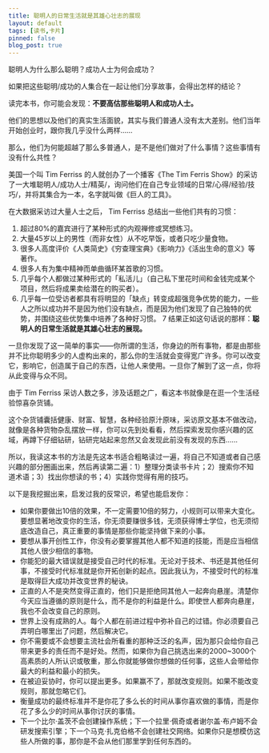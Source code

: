 ```yaml
---
title: 聪明人的日常生活就是其雄心壮志的展现
layout: default
tags: [读书,卡片]
pinned: false
blog_post: true
---
```



聪明人为什么那么聪明？成功人士为何会成功？

如果把这些聪明/成功的人集合在一起让他们分享故事，会得出怎样的结论？

读完本书，你可能会发现：**不要高估那些聪明人和成功人士。**

他们的思想以及他们的真实生活面貌，其实与我们普通人没有太大差别。他们当年开始创业时，跟你我几乎没什么两样……

那么，他们为何能超越了那么多普通人，是不是他们做对了什么事情？这些事情有没有什么共性？

美国一个叫  Tim Ferriss 的人就创办了一个播客《The Tim Ferris Show》的采访了一大堆聪明人/成功人士/精英/，询问他们在自己专业领域的日常/心得/经验/技巧/，并将其集合为一本，名字就叫做《巨人的工具》。

在大数据采访过大量人士之后， Tim Ferriss 总结出一些他们共有的习惯：

1. 超过80%的嘉宾进行了某种形式的内观禅修或冥想练习。 
2. 大量45岁以上的男性（而非女性）从不吃早饭，或者只吃少量食物。 
3. 很多人高度评价《人类简史》《穷查理宝典》《影响力》《活出生命的意义》等著作。 
4. 很多人有为集中精神而单曲循环某首歌的习惯。 
5. 几乎每个人都做过某种形式的「私活儿」（自己私下里花时间和金钱完成某个项目，然后将成果卖给潜在的购买者）。
6. 几乎每一位受访者都具有将明显的「缺点」转变成超强竞争优势的能力，一些人之所以成功并不是因为他们没有缺点，而是因为他们发现了自己独特的优势，并围绕这些优势集中培养了各种好习惯。
7
结果正如这句话说的那样：**聪明人的日常生活就是其雄心壮志的展现。**

一旦你发现了这一简单的事实——你所谓的生活，你身边的所有事物，都是由那些并不比你聪明多少的人虚构出来的，那么你的生活就会变得宽广许多。你可以改变它，影响它，创造属于自己的东西，让他人来使用。一旦你了解到了这一点，你将从此变得与众不同。

由于 Tim Ferriss 采访人数之多，涉及话题之广，看这本书就像是在逛一个生活经验惊喜杂货铺。

这个杂货铺囊括健康、财富、智慧，各种经验原汁原味，采访原文基本不做改动，就像是各种货物杂乱摆放一样，你可以先到处看看，然后探索发现你感兴趣的区域，再蹲下仔细钻研，钻研完站起来忽然又会发现此前没有发现的东西……

所以，我读这本书的方法是先这本书适合粗略读过一遍，将自己不知道或者自己感兴趣的部分圈画出来，然后再读第二遍：1）整理分类读书卡片；2）搜索你不知道术语；3）找出你想读的书；4）实践你觉得有用的技巧。

以下是我挖掘出来，启发过我的反常识，希望也能启发你：

* 如果你要做出10倍的效果，不一定需要10倍的努力，小规则可以带来大变化。要想显著地改变你的生活，你无须要赚很多钱，无须获得博士学位，也无须彻底改造自己，真正重要的事情是那些你能坚持做下来的小事。
* 要想从事开创性工作，你没有必要掌握其他人都不知道的技能，而是应当相信其他人很少相信的事物。 
* 你能犯的最大错误就是接受自己时代的标准。无论对于技术、书还是其他任何事，不接受时代标准就是你开拓创新的起点。因此我认为，不接受时代的标准是取得巨大成功并改变世界的秘诀。
* 正直的人不是突然变得正直的，他们只是拒绝同其他人一起奔向悬崖。清楚你今天应当遵循的原则是什么，而不是你的利益是什么。即使世人都奔向悬崖，我也不会改变自己的原则。
* 世界上没有成熟的人。每个人都在前进过程中弥补自己的过错。你必须要自己弄明白哪里出了问题，然后解决它。
* 你不需要或不会想要主流社会所看重的那种泛泛的名声，因为那只会给你自己带来更多的责任而不是好处。然而，如果你为自己挑选出来的2000~3000个高素质的人所认识或敬重，那么你就能够做你想做的任何事，这些人会带给你最大的利益和最小的损失。
* 在被迫妥协时，你可以提出更多。如果赢不了，那就改变规则。如果不能改变规则，那就忽略它们。
* 衡量成功的最终标准并不是你花了多么长的时间从事你喜欢做的事情，而是你花了多么少的时间从事你讨厌的事情。 
* 下一个比尔·盖茨不会创建操作系统；下一个拉里·佩奇或者谢尔盖·布卢姆不会研发搜索引擎；下一个马克·扎克伯格不会创建社交网络。如果你只是想模仿这些人所做的事，那你是不会从他们那里学到任何东西的。